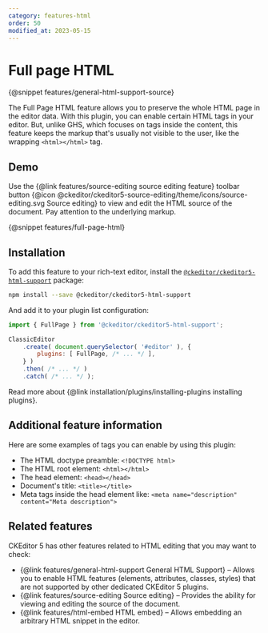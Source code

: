 ```yaml
---
category: features-html
order: 50
modified_at: 2023-05-15
---
```


# Full page HTML

{@snippet features/general-html-support-source}

The Full Page HTML feature allows you to preserve the whole HTML page in the editor data. With this plugin, you can enable certain HTML tags in your editor. But, unlike GHS, which focuses on tags inside the content, this feature keeps the markup that's usually not visible to the user, like the wrapping `<html></html>` tag.

## Demo

Use the {@link features/source-editing source editing feature} toolbar button {@icon @ckeditor/ckeditor5-source-editing/theme/icons/source-editing.svg Source editing} to view and edit the HTML source of the document. Pay attention to the underlying markup.

{@snippet features/full-page-html}

## Installation

To add this feature to your rich-text editor, install the [`@ckeditor/ckeditor5-html-support`](https://www.npmjs.com/package/@ckeditor/ckeditor5-html-support) package:

```bash
npm install --save @ckeditor/ckeditor5-html-support
```

And add it to your plugin list configuration:

```js
import { FullPage } from '@ckeditor/ckeditor5-html-support';

ClassicEditor
	.create( document.querySelector( '#editor' ), {
		plugins: [ FullPage, /* ... */ ],
	} )
	.then( /* ... */ )
	.catch( /* ... */ );
```

<info-box info>
	Read more about {@link installation/plugins/installing-plugins installing plugins}.
</info-box>

## Additional feature information

Here are some examples of tags you can enable by using this plugin:

* The HTML doctype preamble: `<!DOCTYPE html>`
* The HTML root element: `<html></html>`
* The head element: `<head></head>`
* Document's title: `<title></title>`
* Meta tags inside the head element like: `<meta name="description" content="Meta description">`

## Related features

CKEditor 5 has other features related to HTML editing that you may want to check:

* {@link features/general-html-support General HTML Support} &ndash; Allows you to enable HTML features (elements, attributes, classes, styles) that are not supported by other dedicated CKEditor 5 plugins.
* {@link features/source-editing Source editing} &ndash; Provides the ability for viewing and editing the source of the document.
* {@link features/html-embed HTML embed} &ndash; Allows embedding an arbitrary HTML snippet in the editor.
